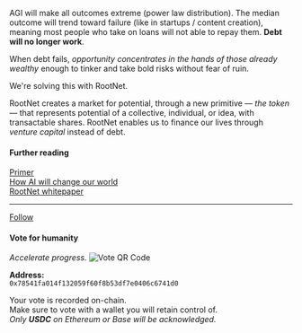 
AGI will make all outcomes extreme (power law distribution). The median outcome will trend toward failure (like in startups / content creation), meaning most people who take on loans will not able to repay them. **Debt will no longer work**.  

When debt fails, _opportunity concentrates in the hands of those already wealthy_ enough to tinker and take bold risks without fear of ruin.

We're solving this with RootNet. 

RootNet creates a market for potential, through a new primitive — *the token* — that represents potential of a collective, individual, or idea, with transactable shares. RootNet enables us to finance our lives through *venture capital* instead of debt.

#### Further reading

[Primer](https://docs.google.com/document/d/1Jz4A1bjR3jBjT2t3_QTzB1YuLMdXWNqfcXh3D3IuM-8) <br />
[How AI will change our world](ai.md)<br />
[RootNet whitepaper](whitepaper.md)

---

[Follow](https://x.com/onrootnet)

#### Vote for humanity

*Accelerate progress.*
![Vote QR Code](vote-address.png)

**Address:**  
`0x78541fa014f132059f60f8b53df7e0406c6741d0`

Your vote is recorded on-chain.<br/>
Make sure to vote with a wallet you will retain control of.<br/>
*Only **USDC** on Ethereum or Base will be acknowledged.*

